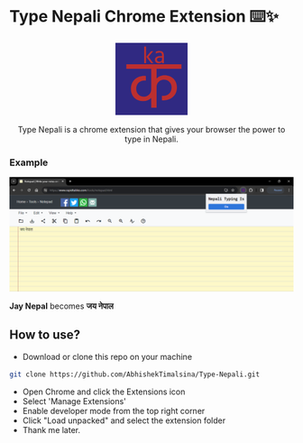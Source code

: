 # Type Nepali Chrome Extension ⌨️✨

<p align="center">
<img src="img/icons//icon-128.png" />
 </p>
<p style="text-align: center;">
Type Nepali is a chrome extension that gives your browser the power to type in Nepali.
</p>

### Example

![Picture of Extension](./img/extension-pic.png)

<b>Jay Nepal</b> becomes <b>जय नेपाल</b>

## How to use?

- Download or clone this repo on your machine

```bash
git clone https://github.com/AbhishekTimalsina/Type-Nepali.git
```

- Open Chrome and click the Extensions icon
- Select 'Manage Extensions'
- Enable developer mode from the top right corner
- Click "Load unpacked" and select the extension folder
- Thank me later.
